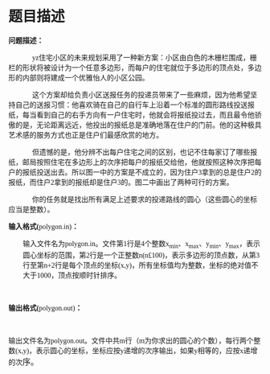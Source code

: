 # 题目描述


<p>
	<span style="font-family:宋体;"><strong>问题描述：</strong></span> 
</p>
<p style="text-indent:35.45pt;">
	<span style="font-family:宋体;font-size:10.5pt;">yz</span><span style="font-family:宋体;font-size:10.5pt;">住宅小区的未来规划采用了一种新方案：小区由白色的木栅栏围成，栅栏的形状将被设计为一个任意多边形，而每户<img alt="" align="right" src="/cogs/images/upload/image/20120401/20120401085545_41363.bmp"/>的住宅就位于多边形的顶点处，多边形的内部则将建成一个优雅怡人的小区公园。</span> 
</p>
<p style="text-indent:35.45pt;">
	<span style="font-family:宋体;font-size:10.5pt;"><span></span></span> 
</p>
<p style="text-indent:35.45pt;">
	<span style="font-family:宋体;font-size:10.5pt;">这个方案却给负责小区送报任务的投递员带来了一些麻烦，因为他希望坚持自己的送报习惯：他喜欢骑在自己的自行车上沿着一个标准的圆形路线投送报纸，每当看到自己的右手方向有一户住宅时，他就会将报纸投过去，而且最令他骄傲的是，无论距离远近，他投出的报纸总是准确地落在住户的门前。他的这种极具艺术感的服务方式也正是住户们最感欣赏的地方。</span> 
</p>
<p style="text-indent:35.45pt;">
	<span style="font-family:宋体;font-size:10.5pt;"></span> 
</p>
<p style="text-indent:35.45pt;">
	<span style="font-family:宋体;font-size:10.5pt;">但遗憾的是，他分辨不出每户住宅之间的区别，也记不住每家订了哪些报纸，邮局按照住宅在多边形上的次序把每户的报纸交给他，他就按照这种次序把每户的报纸投送出去。所以图一中的方案是不成立的，因为住户<span>3</span>拿到的总是住户<span>2</span>的报纸，而住户<span>2</span>拿到的报纸却是住户<span>3</span>的。图二中画出了两种可行的方案。<span></span></span> 
</p>
<p style="text-indent:35.45pt;">
	<span style="font-family:宋体;font-size:10.5pt;">你的任务就是找出所有满足上述要求的投递路线的圆心（这些圆心的坐标应当是整数）。<span></span></span> 
</p>
<p>
	<span style="font-family:宋体;font-size:10.5pt;"></span> 
</p>
<p style="text-indent:-21.5pt;margin-left:21.5pt;">
	<b><span style="font-family:宋体;">输入格式<span>(</span></span></b><span style="font-family:宋体;">polygon.in)</span><b><span style="font-family:宋体;">：<span></span></span></b> 
</p>
<p style="margin-left:21.5pt;">
	<span style="font-family:宋体;font-size:10.5pt;">输入文件名为<span>polygon.in</span>。文件第<span>1</span>行是<span>4</span>个整数<span>x<sub>min</sub></span>、<span>x<sub>max</sub></span>、<span>y<sub>min</sub></span>、<span>y<sub>max</sub></span>，表示圆心坐标的范围，第<span>2</span>行是一个正整数<span>n(n</span></span><span style="font-family:Symbol;font-size:10.5pt;"><span>£</span></span><span style="font-family:宋体;font-size:10.5pt;">100)</span><span style="font-family:宋体;font-size:10.5pt;">，表示多边形的顶点数，从第<span>3</span>行至第<span>n+2</span>行是每个顶点的坐标<span>(x,y)</span>，所有坐标值均为整数，坐标的绝对值不大于<span>1000</span>，顶点按顺时针排序。<span></span></span> 
</p>
<p style="text-indent:-21.5pt;margin-left:21.5pt;">
	<br/>
</p>
<p>
	<span></span> 
</p>
<p>
	<span></span> 
</p>
<p>
	<span></span> 
</p>
<p>
	<span></span> 
</p>
<p>
	<span></span> 
</p>
<p>
	<span></span> 
</p>
<p>
	<span></span> 
</p>
<p>
	<span></span> 
</p>
<p>
	<span></span> 
</p>
<p>
	<span></span> 
</p>
<b><span style="font-family:宋体;">输出格式<span>(</span></span></b><span style="font-family:宋体;">polygon.out)</span><b><span style="font-family:宋体;">：<span></span></span></b> 
<p>
	<br/>
</p>
<span style="font-family:宋体;font-size:10.5pt;">输出文件名为<span>polygon.out</span>。文件中共<span>m</span>行（<span>m</span>为你求出的圆心的个数），每行两个整数<span>(x,y)</span>，表示圆心的坐标，坐标应按<span>y</span>递增的次序输出，如果<span>y</span>相等的，应按<span>x</span>递增的次</span><span style="font-family:宋体;font-size:12pt;">序。</span> 
<p>
	<br/>
</p>
<p>
	<img alt="" src="/cogs/images/upload/image/20120401/20120401085625_98288.bmp"/> 
</p>
<p>
	<br/>
</p>
<p>
	<img alt="" src="/cogs/images/upload/image/20120401/20120401085927_30853.bmp"/> 
</p>
<p>
	<br/>
</p>
